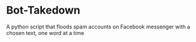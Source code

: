# Bot-Takedown
A python script that floods spam accounts on Facebook messenger with a chosen text, one word at a time
